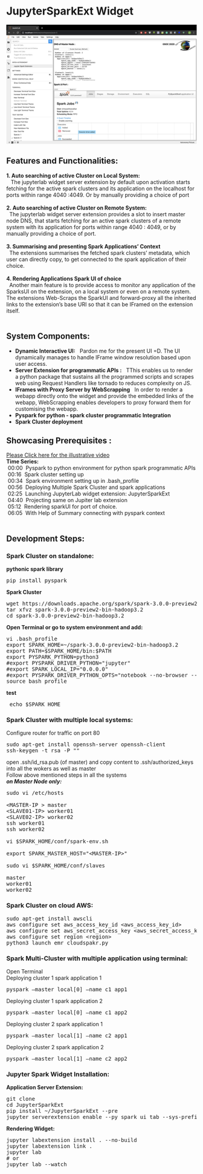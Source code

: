 # JupyterSparkExt Widget
 ![alt text](images/sample.png)
## Features and Functionalities:
**1. Auto searching of active Cluster on Local System:**
<br />
&nbsp;&nbsp; The jupyterlab widget server extension by default upon activation starts fetching for the active spark clusters and its application on the localhost for ports within range 4040 :4049. Or by manually providing a choice of port
<br /><br />
**2. Auto searching of active Cluster on Remote System:**
<br />
&nbsp;&nbsp;The jupyterlab widget server extension provides a slot to insert master node DNS, that starts fetching for an active spark clusters of a remote system with its application for ports within range 4040 : 4049,  or by manually providing a choice of port.
<br /><br />
**3. Summarising and presenting Spark Applications’ Context**
<br />
&nbsp;&nbsp;The extensions summarises the fetched spark clusters’ metadata, which user can directly copy, to get connected to the spark application of their choice.
<br /><br />
**4. Rendering Applications Spark UI of choice**
<br />
	&nbsp;&nbsp;Another main feature is to provide access to monitor any application of the SparksUI on the extension, on a local system or even on a remote system. The extensions Web-Scraps the SparkUI and forward-proxy all the inherited links to the extension’s base URI so that it can be IFramed on the extension itself. 
<br />
<br />
## System Components:
* **Dynamic Interactive UI:**
&nbsp;&nbsp;Pardon me for the present UI =D. The UI dynamically manages to handle IFrame window resolution based upon user access.<br />
* **Server Extension for programmatic APIs :**
&nbsp;&nbsp;TThis enables us to render a  python package that sustains all the programmed scripts and scrapes web using  Request Handlers like tornado to reduces complexity on JS. <br />
* **IFrames with Proxy Server by WebScrapping**
&nbsp;&nbsp;In order to render a webapp directly onto the widget and provide the embedded links of the webapp, WebScrapping enables developers to proxy forward them for customising the webapp. <br />
* **Pyspark for python - spark cluster programmatic Integration**<br />
* **Spark Cluster deployment**




## Showcasing Prerequisites :
<a href src = "https://youtu.be/41rFOkmNL-U">Please Click here for the illustrative video</a>
<br />
**Time Series:**<br />
&nbsp;00:00 &nbsp;Pyspark to python environment for python spark programmatic APIs<br />
&nbsp;00:16 &nbsp;Spark cluster setting up<br />
&nbsp;00:34 &nbsp;Spark environment setting up in .bash_profile<br />
&nbsp;00:56 &nbsp;Deploying Multiple Spark Cluster and spark applications <br />
&nbsp;02:25 &nbsp;Launching JupyterLab widget extension: JupyterSparkExt<br />
&nbsp;04:40 &nbsp;Projecting same on Jupiter lab extension<br />
&nbsp;05:12 &nbsp;Rendering sparkUI for port of choice. <br />
&nbsp;06:05  &nbsp;With Help of Summary connecting with pyspark context
<br /><br />


## Development Steps:

### Spark Cluster on standalone:

**pythonic spark library**
<pre>pip install pyspark</pre>

**Spark Cluster**
<pre>
wget https://downloads.apache.org/spark/spark-3.0.0-preview2/
tar xfvz spark-3.0.0-preview2-bin-hadoop3.2
cd spark-3.0.0-preview2-bin-hadoop3.2
</pre>

**Open Terminal or go to system environment and add:**
<pre>
vi .bash_profile
export SPARK_HOME=~/spark-3.0.0-preview2-bin-hadoop3.2
export PATH=$SPARK_HOME/bin:$PATH
export PYSPARK_PYTHON=python3
#export PYSPARK_DRIVER_PYTHON="jupyter"
#export SPARK_LOCAL_IP="0.0.0.0"
#export PYSPARK_DRIVER_PYTHON_OPTS="notebook --no-browser --port=8888”
source bash_profile
</pre>

**test**
<pre>
 echo $SPARK_HOME
</pre>

### Spark Cluster with multiple local systems:
Configure router for traffic on port 80<br />
<pre>
sudo apt-get install openssh-server openssh-client
ssh-keygen -t rsa -P ""
</pre>
open .ssh/id_rsa.pub (of master) and copy content to .ssh/authorized_keys into  all the wokers as well as master<br />
Follow above mentioned steps in all the systems<br />
***on Master Node only:***<br />
<pre>
sudo vi /etc/hosts

&lt;MASTER-IP&nbsp&gt; master
&lt;SLAVE01-IP&gt; worker01
&lt;SLAVE02-IP&gt; worker02
ssh worker01
ssh worker02
	
vi $SPARK_HOME/conf/spark-env.sh

export SPARK_MASTER_HOST="&lt;MASTER-IP>"
	
sudo vi $SPARK_HOME/conf/slaves

master
worker01
worker02
</pre>



### Spark Cluster on cloud AWS:
<pre>
sudo apt-get install awscli
aws configure set aws_access_key_id &lt;aws_access_key_id&gt;
aws configure set aws_secret_access_key &lt;aws_secret_access_key&gt;
aws configure set region &lt;region&gt;
python3 launch_emr_cloudspakr.py
</pre>



### Spark Multi-Cluster with multiple application using terminal:
Open Terminal<br />
Deploying cluster 1 spark application 1<br />
<pre>pyspark —master local[0] —name c1_app1</pre>
Deploying cluster 1 spark application 2<br />
<pre>pyspark —master local[0] —name c1_app2</pre>
Deploying cluster 2 spark application 1<br />
<pre>pyspark —master local[1] —name c2_app1</pre>
Deploying cluster 2 spark application 2<br />
<pre>pyspark —master local[1] —name c2_app2</pre>



### Jupyter Spark Widget Installation:

**Application Server Extension:**
<br />
<pre>
git clone <link to repo>
cd JupyterSparkExt
pip install ~/JupyterSparkExt --pre
jupyter serverextension enable --py spark_ui_tab --sys-prefix
</pre>

**Rendering Widget:**
<br />
<pre>
jupyter labextension install . --no-build
jupyter labextension link .
jupyter lab 
# or
jupyter lab --watch
</pre>









  
